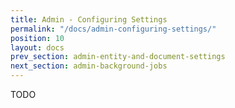 ```yaml
---
title: Admin - Configuring Settings
permalink: "/docs/admin-configuring-settings/"
position: 10
layout: docs
prev_section: admin-entity-and-document-settings
next_section: admin-background-jobs
---
```


TODO
